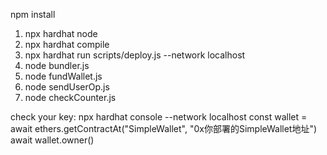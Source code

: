 npm install
1. npx hardhat node
2. npx hardhat compile
3. npx hardhat run scripts/deploy.js --network localhost
4. node bundler.js
5. node fundWallet.js
6. node sendUserOp.js
7. node checkCounter.js

check your key:
npx hardhat console --network localhost
const wallet = await ethers.getContractAt("SimpleWallet", "0x你部署的SimpleWallet地址")
await wallet.owner()